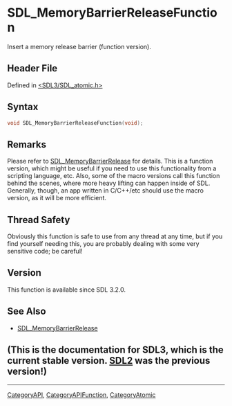 # SDL_MemoryBarrierReleaseFunction

Insert a memory release barrier (function version).

## Header File

Defined in [<SDL3/SDL_atomic.h>](https://github.com/libsdl-org/SDL/blob/main/include/SDL3/SDL_atomic.h)

## Syntax

```c
void SDL_MemoryBarrierReleaseFunction(void);
```

## Remarks

Please refer to [SDL_MemoryBarrierRelease](SDL_MemoryBarrierRelease) for
details. This is a function version, which might be useful if you need to
use this functionality from a scripting language, etc. Also, some of the
macro versions call this function behind the scenes, where more heavy
lifting can happen inside of SDL. Generally, though, an app written in
C/C++/etc should use the macro version, as it will be more efficient.

## Thread Safety

Obviously this function is safe to use from any thread at any time, but if
you find yourself needing this, you are probably dealing with some very
sensitive code; be careful!

## Version

This function is available since SDL 3.2.0.

## See Also

- [SDL_MemoryBarrierRelease](SDL_MemoryBarrierRelease)


## (This is the documentation for SDL3, which is the current stable version. [SDL2](https://wiki.libsdl.org/SDL2/) was the previous version!)



----
[CategoryAPI](CategoryAPI), [CategoryAPIFunction](CategoryAPIFunction), [CategoryAtomic](CategoryAtomic)

